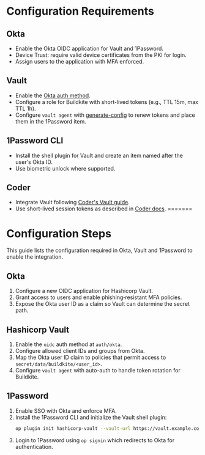 
# Configuration Requirements

## Okta
- Enable the Okta OIDC application for Vault and 1Password.
- Device Trust: require valid device certificates from the PKI for login.
- Assign users to the application with MFA enforced.

## Vault
- Enable the [Okta auth method](https://developer.hashicorp.com/vault/docs/auth/okta).
- Configure a role for Buildkite with short-lived tokens (e.g., TTL 15m, max TTL 1h).
- Configure `vault agent` with [generate-config](https://developer.hashicorp.com/vault/docs/commands/agent/generate-config) to renew tokens and place them in the 1Password item.

## 1Password CLI
- Install the shell plugin for Vault and create an item named after the user's Okta ID.
- Use biometric unlock where supported.

## Coder
- Integrate Vault following [Coder's Vault guide](https://coder.com/docs/admin/integrations/vault).
- Use short-lived session tokens as described in [Coder docs](https://coder.com/docs/admin/users/sessions-tokens#short-lived-tokens-sessions).
=======
# Configuration Steps

This guide lists the configuration required in Okta, Vault and 1Password to
enable the integration.

## Okta

1. Configure a new OIDC application for Hashicorp Vault.
2. Grant access to users and enable phishing‑resistant MFA policies.
3. Expose the Okta user ID as a claim so Vault can determine the secret path.

## Hashicorp Vault

1. Enable the `oidc` auth method at `auth/okta`.
2. Configure allowed client IDs and groups from Okta.
3. Map the Okta user ID claim to policies that permit access to
   `secret/data/buildkite/<user_id>`.
4. Configure `vault agent` with auto-auth to handle token rotation for Buildkite.

## 1Password

1. Enable SSO with Okta and enforce MFA.
2. Install the 1Password CLI and initialize the Vault shell plugin:
   ```bash
   op plugin init hashicorp-vault --vault-url https://vault.example.com
   ```
3. Login to 1Password using `op signin` which redirects to Okta for
   authentication.


